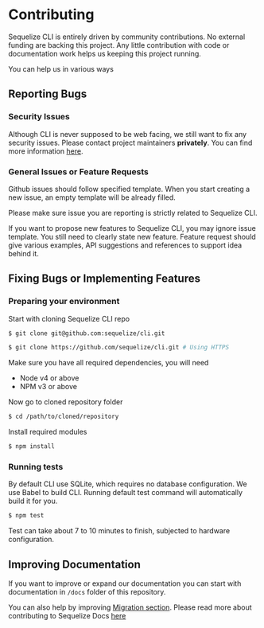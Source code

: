 # Contributing

Sequelize CLI is entirely driven by community contributions. No external funding are backing this project. Any little contribution with code or documentation work helps us keeping this project running.

You can help us in various ways

## Reporting Bugs

### Security Issues

Although CLI is never supposed to be web facing, we still want to fix any security issues. Please contact project maintainers **privately**. You can find more information [here](https://github.com/sequelize/sequelize/blob/master/CONTACT.md).

### General Issues or Feature Requests

Github issues should follow specified template. When you start creating a new issue, an empty template will be already filled.

Please make sure issue you are reporting is strictly related to Sequelize CLI.

If you want to propose new features to Sequelize CLI, you may ignore issue template. You still need to clearly state new feature. Feature request should give various examples, API suggestions and references to support idea behind it.

## Fixing Bugs or Implementing Features

### Preparing your environment

Start with cloning Sequelize CLI repo

```bash
$ git clone git@github.com:sequelize/cli.git

$ git clone https://github.com/sequelize/cli.git # Using HTTPS
```

Make sure you have all required dependencies, you will need

- Node v4 or above
- NPM v3 or above

Now go to cloned repository folder

```bash
$ cd /path/to/cloned/repository
```

Install required modules

```bash
$ npm install
```

### Running tests

By default CLI use SQLite, which requires no database configuration. We use Babel to build CLI. Running default test command will automatically build it for you.

```bash
$ npm test
```

Test can take about 7 to 10 minutes to finish, subjected to hardware configuration.

## Improving Documentation

If you want to improve or expand our documentation you can start with documentation in `/docs` folder of this repository.

You can also help by improving [Migration section]((http://docs.sequelizejs.com/manual/tutorial/migrations.html)). Please read more about contributing to Sequelize Docs [here](https://github.com/sequelize/sequelize/blob/master/CONTRIBUTING.DOCS.md)
